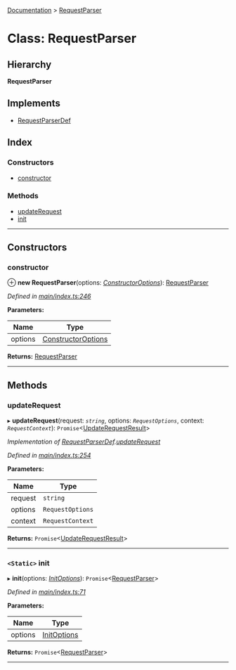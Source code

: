 [Documentation](../README.md) > [RequestParser](../classes/requestparser.md)

# Class: RequestParser

## Hierarchy

**RequestParser**

## Implements

* [RequestParserDef](../interfaces/requestparserdef.md)

## Index

### Constructors

* [constructor](requestparser.md#constructor)

### Methods

* [updateRequest](requestparser.md#updaterequest)
* [init](requestparser.md#init)

---

## Constructors

<a id="constructor"></a>

###  constructor

⊕ **new RequestParser**(options: *[ConstructorOptions](../interfaces/constructoroptions.md)*): [RequestParser](requestparser.md)

*Defined in [main/index.ts:246](https://github.com/bad-batch/handl/blob/20503ed/packages/request-parser/src/main/index.ts#L246)*

**Parameters:**

| Name | Type |
| ------ | ------ |
| options | [ConstructorOptions](../interfaces/constructoroptions.md) |

**Returns:** [RequestParser](requestparser.md)

___

## Methods

<a id="updaterequest"></a>

###  updateRequest

▸ **updateRequest**(request: *`string`*, options: *`RequestOptions`*, context: *`RequestContext`*): `Promise`<[UpdateRequestResult](../interfaces/updaterequestresult.md)>

*Implementation of [RequestParserDef](../interfaces/requestparserdef.md).[updateRequest](../interfaces/requestparserdef.md#updaterequest)*

*Defined in [main/index.ts:254](https://github.com/bad-batch/handl/blob/20503ed/packages/request-parser/src/main/index.ts#L254)*

**Parameters:**

| Name | Type |
| ------ | ------ |
| request | `string` |
| options | `RequestOptions` |
| context | `RequestContext` |

**Returns:** `Promise`<[UpdateRequestResult](../interfaces/updaterequestresult.md)>

___
<a id="init"></a>

### `<Static>` init

▸ **init**(options: *[InitOptions](../interfaces/initoptions.md)*): `Promise`<[RequestParser](requestparser.md)>

*Defined in [main/index.ts:71](https://github.com/bad-batch/handl/blob/20503ed/packages/request-parser/src/main/index.ts#L71)*

**Parameters:**

| Name | Type |
| ------ | ------ |
| options | [InitOptions](../interfaces/initoptions.md) |

**Returns:** `Promise`<[RequestParser](requestparser.md)>

___

